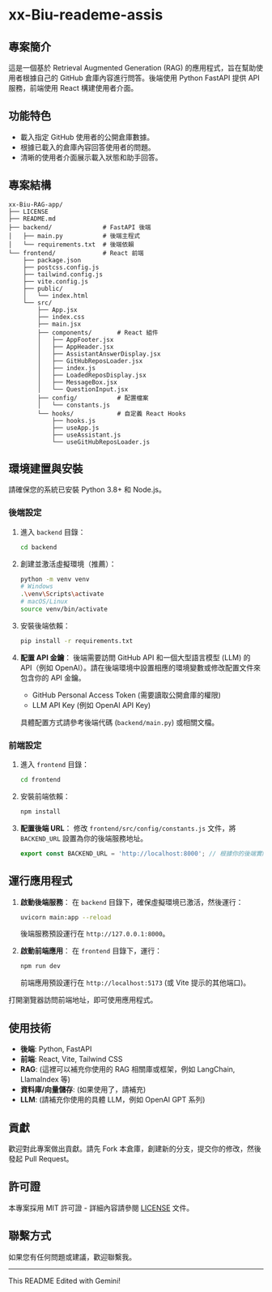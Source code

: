 # xx-Biu-reademe-assis

## 專案簡介

這是一個基於 Retrieval Augmented Generation (RAG) 的應用程式，旨在幫助使用者根據自己的 GitHub 倉庫內容進行問答。後端使用 Python FastAPI 提供 API 服務，前端使用 React 構建使用者介面。

## 功能特色

- 載入指定 GitHub 使用者的公開倉庫數據。
- 根據已載入的倉庫內容回答使用者的問題。
- 清晰的使用者介面展示載入狀態和助手回答。

## 專案結構

```
xx-Biu-RAG-app/
├── LICENSE
├── README.md
├── backend/              # FastAPI 後端
│   ├── main.py           # 後端主程式
│   └── requirements.txt  # 後端依賴
└── frontend/             # React 前端
    ├── package.json
    ├── postcss.config.js
    ├── tailwind.config.js
    ├── vite.config.js
    ├── public/
    │   └── index.html
    └── src/
        ├── App.jsx
        ├── index.css
        ├── main.jsx
        ├── components/       # React 組件
        │   ├── AppFooter.jsx
        │   ├── AppHeader.jsx
        │   ├── AssistantAnswerDisplay.jsx
        │   ├── GitHubReposLoader.jsx
        │   ├── index.js
        │   ├── LoadedReposDisplay.jsx
        │   ├── MessageBox.jsx
        │   └── QuestionInput.jsx
        ├── config/           # 配置檔案
        │   └── constants.js
        └── hooks/            # 自定義 React Hooks
            ├── hooks.js
            ├── useApp.js
            ├── useAssistant.js
            └── useGitHubReposLoader.js
```

## 環境建置與安裝

請確保您的系統已安裝 Python 3.8+ 和 Node.js。

### 後端設定

1. 進入 `backend` 目錄：
   ```bash
   cd backend
   ```
2. 創建並激活虛擬環境（推薦）：
   ```bash
   python -m venv venv
   # Windows
   .\venv\Scripts\activate
   # macOS/Linux
   source venv/bin/activate
   ```
3. 安裝後端依賴：
   ```bash
   pip install -r requirements.txt
   ```
4. **配置 API 金鑰**：
   後端需要訪問 GitHub API 和一個大型語言模型 (LLM) 的 API（例如 OpenAI）。請在後端環境中設置相應的環境變數或修改配置文件來包含你的 API 金鑰。
   - GitHub Personal Access Token (需要讀取公開倉庫的權限)
   - LLM API Key (例如 OpenAI API Key)

   具體配置方式請參考後端代碼 (`backend/main.py`) 或相關文檔。

### 前端設定

1. 進入 `frontend` 目錄：
   ```bash
   cd frontend
   ```
2. 安裝前端依賴：
   ```bash
   npm install
   ```
3. **配置後端 URL**：
   修改 `frontend/src/config/constants.js` 文件，將 `BACKEND_URL` 設置為你的後端服務地址。
   ```javascript
   export const BACKEND_URL = 'http://localhost:8000'; // 根據你的後端實際運行地址修改
   ```

## 運行應用程式

1. **啟動後端服務**：
   在 `backend` 目錄下，確保虛擬環境已激活，然後運行：
   ```bash
   uvicorn main:app --reload
   ```
   後端服務預設運行在 `http://127.0.0.1:8000`。

2. **啟動前端應用**：
   在 `frontend` 目錄下，運行：
   ```bash
   npm run dev
   ```
   前端應用預設運行在 `http://localhost:5173` (或 Vite 提示的其他端口)。

打開瀏覽器訪問前端地址，即可使用應用程式。

## 使用技術

- **後端**: Python, FastAPI
- **前端**: React, Vite, Tailwind CSS
- **RAG**: (這裡可以補充你使用的 RAG 相關庫或框架，例如 LangChain, LlamaIndex 等)
- **資料庫/向量儲存**: (如果使用了，請補充)
- **LLM**: (請補充你使用的具體 LLM，例如 OpenAI GPT 系列)

## 貢獻

歡迎對此專案做出貢獻。請先 Fork 本倉庫，創建新的分支，提交你的修改，然後發起 Pull Request。

## 許可證

本專案採用 MIT 許可證 - 詳細內容請參閱 [LICENSE](LICENSE) 文件。

## 聯繫方式

如果您有任何問題或建議，歡迎聯繫我。

---

This README Edited with Gemini!
